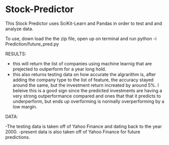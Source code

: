 # Stock-Predictor

This Stock Predictor uses SciKit-Learn and Pandas in order to test and and analyze data.

To use, down load the the zip file, open up on terminal and run python -i Prediction/future_pred.py

RESULTS:
- this will return the list of companies using machine learnig that are prejected to outperform for a year long hold.
- this also returns testing data on how accurate the algrarithm is, after adding the company type to the list of feature,
  the accuracy stayed around the same, but the investment return increated by around 5%.
  I beleive this is a good sign since the predicted investments are having a very strong outperformance compared and ones that
  that it predicts to underperform, but ends up overforming is normally overperforming by a low margin.

DATA:

-The testing data is taken off of Yahoo Finance and dating back to the year 2000.
-present data is also taken off of Yahoo Finance for future predictions.
